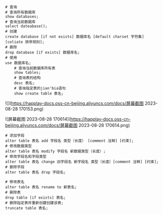 ```
# 查询
# 查询所有数据库
show databases;
# 查询当前数据库
select dateabase();
# 创建
create database [if not exists] 数据库名 [default charset 字符集] [coliate 排序规则];
# 删除
drop database [if exists] 数据库名;
# 使用
use 数据库名;
	# 查询当前数据库所有表
	show tables;
	# 查询表的结构
	desc 表名;
	# 查询指定表的jian'bia语句
	show create table 表名;
```

![](https://happlay-docs.oss-cn-beijing.aliyuncs.com/docs/屏幕截图 2023-08-28 170153.png)

![屏幕截图 2023-08-28 170614](https://happlay-docs.oss-cn-beijing.aliyuncs.com/docs/屏幕截图 2023-08-28 170614.png)



```
# 添加字段
alter table 表名 add 字段名 类型（长度） [comment 注释] [约束];
# 修改数据类型
alter table 表名 modify 字段名 新数据类型（长度）;
# 修改字段名和字段类型
alter table 表名 change 旧字段名 新字段名 类型（长度）[comment 注释] [约束];
# 删除字段
alter table 表名 drop 字段名;

# 修改表名
alter table 表名 rename to 新表名; 
# 删除表
drop table [if exists] 表名;
# 删除指定表并重新创建创建该表;
truncate table 表名;
```

